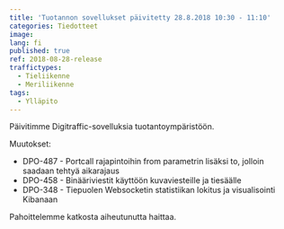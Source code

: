 ```yaml
---
title: 'Tuotannon sovellukset päivitetty 28.8.2018 10:30 - 11:10'
categories: Tiedotteet
image: 
lang: fi
published: true
ref: 2018-08-28-release
traffictypes:
  - Tieliikenne
  - Meriliikenne
tags:
  - Ylläpito
---
```


Päivitimme Digitraffic-sovelluksia tuotantoympäristöön.

Muutokset:

- DPO-487 - Portcall rajapintoihin from parametrin lisäksi to, jolloin saadaan tehtyä aikarajaus
- DPO-458 - Binääriviestit käyttöön kuvaviesteille ja tiesäälle
- DPO-348 - Tiepuolen Websocketin statistiikan lokitus ja visualisointi Kibanaan

Pahoittelemme katkosta aiheutunutta haittaa.
